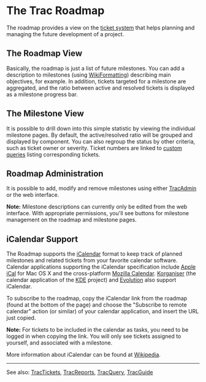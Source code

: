 # The Trac Roadmap


The roadmap provides a view on the [ticket system](trac-tickets) that helps planning and managing the future development of a project.

## The Roadmap View


Basically, the roadmap is just a list of future milestones. You can add a description to milestones (using [WikiFormatting](wiki-formatting)) describing main objectives, for example. In addition, tickets targeted for a milestone are aggregated, and the ratio between active and resolved tickets is displayed as a milestone progress bar.

## The Milestone View


It is possible to drill down into this simple statistic by viewing the individual milestone pages. By default, the active/resolved ratio will be grouped and displayed by component. You can also regroup the status by other criteria, such as ticket owner or severity. Ticket numbers are linked to [custom queries](trac-query) listing corresponding tickets.

## Roadmap Administration


It is possible to add, modify and remove milestones using either [TracAdmin](trac-admin) or the web interface. 

**Note:** Milestone descriptions can currently only be edited from the web interface. With appropriate permissions, you'll see buttons for milestone management on the roadmap and milestone pages.

## iCalendar Support


The Roadmap supports the [ iCalendar](http://www.ietf.org/rfc/rfc2445.txt) format to keep track of planned milestones and related tickets from your favorite calendar software. Calendar applications supporting the iCalendar specification include [ Apple iCal](http://www.apple.com/ical/) for Mac OS X and the cross-platform [ Mozilla Calendar](http://www.mozilla.org/projects/calendar/). [ Korganiser](http://kdepim.kde.org/components/korganizer.php) (the calendar application of the [ KDE](http://www.kde.org/) project) and [ Evolution](http://www.novell.com/de-de/products/desktop/features/evolution.html) also support iCalendar.


To subscribe to the roadmap, copy the iCalendar link from the roadmap (found at the bottom of the page) and choose the "Subscribe to remote calendar" action (or similar) of your calendar application, and insert the URL just copied.

**Note:** For tickets to be included in the calendar as tasks, you need to be logged in when copying the link. You will only see tickets assigned to yourself, and associated with a milestone.


More information about iCalendar can be found at [ Wikipedia](http://en.wikipedia.org/wiki/ICalendar).

---


See also: [TracTickets](trac-tickets), [TracReports](trac-reports), [TracQuery](trac-query), [TracGuide](trac-guide)